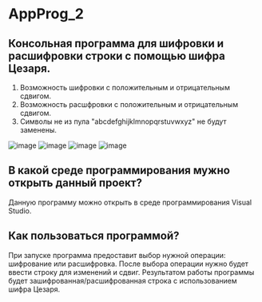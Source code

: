 # AppProg_2

## Консольная программа для шифровки и расшифровки строки с помощью шифра Цезаря.
1. Возможность шифровки с положительным и отрицательным сдвигом.
2. Возможность расшфровки с положительным и отрицательным сдвигом.
3. Символы не из пула "abcdefghijklmnopqrstuvwxyz" не будут заменены. 

![image](https://user-images.githubusercontent.com/55971950/134964797-29155dd1-8df3-49e0-b819-324f449a80a0.png)
![image](https://user-images.githubusercontent.com/55971950/134964947-55dc2d2d-79ad-41bb-803e-9e7ab9e75bb9.png)
![image](https://user-images.githubusercontent.com/55971950/134965052-d07bf6d7-47bd-427a-b2d2-7b1c637931a5.png)
![image](https://user-images.githubusercontent.com/55971950/134965120-d354a539-2681-4622-8305-2cbc61bf9f3e.png)


## В какой среде программирования мужно открыть данный проект?
Данную программу можно открыть в среде программирования Visual Studio.

## Как пользоваться программой?
При запуске программа предоставит выбор нужной операции: шифрование или расшифровка. После выбора операции нужно будет ввести строку для изменений и сдвиг.
Результатом работы программы будет зашифрованная/расшифрованная строка с использованием шифра Цезаря.
